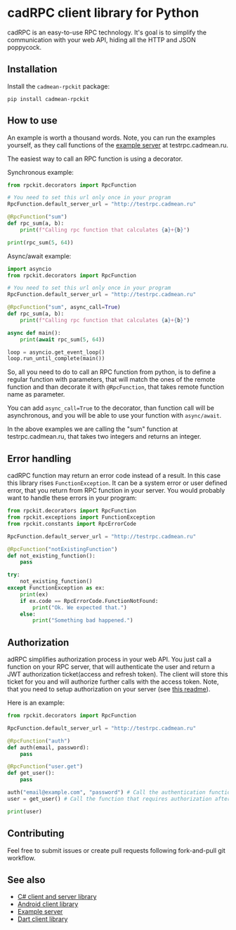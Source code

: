 # cadRPC client library for Python

cadRPC is an easy-to-use RPC technology. It's goal is to simplify the communication with your web API, hiding all the HTTP and JSON poppycock.

## Installation

Install the ```cadmean-rpckit``` package:

```pip install cadmean-rpckit```

## How to use

An example is worth a thousand words. 
Note, you can run the examples yourself, as 
they call functions of the 
[example server](https://github.com/cadmean-ru/ExampleRpcServer) 
at testrpc.cadmean.ru.

The easiest way to call an RPC function is using a decorator.

Synchronous example:

```python
from rpckit.decorators import RpcFunction

# You need to set this url only once in your program
RpcFunction.default_server_url = "http://testrpc.cadmean.ru"

@RpcFunction("sum")
def rpc_sum(a, b):
    print(f"Calling rpc function that calculates {a}+{b}")

print(rpc_sum(5, 64))
```

Async/await example:

```python
import asyncio
from rpckit.decorators import RpcFunction

# You need to set this url only once in your program
RpcFunction.default_server_url = "http://testrpc.cadmean.ru"

@RpcFunction("sum", async_call=True)
def rpc_sum(a, b):
    print(f"Calling rpc function that calculates {a}+{b}")

async def main():
    print(await rpc_sum(5, 64))

loop = asyncio.get_event_loop()
loop.run_until_complete(main())
```

So, all you need to do to call an RPC function from python, 
is to define a regular function with parameters, 
that will match the ones of the remote function 
and than decorate it with ```@RpcFunction```, that takes 
remote function name as parameter.

You can add ```async_call=True``` to the decorator, than 
function call will be asynchronous, and you 
will be able to use your function with ```async/await```.

In the above examples we are calling the "sum" function at testrpc.cadmean.ru, 
that takes two integers and returns an integer.

## Error handling

cadRPC function may return an error code instead of a result. 
In this case this library rises ```FunctionException```.
It can be a system error or user defined error, 
that you return from RPC function in your server.
You would probably want to handle these errors in your program:

```python
from rpckit.decorators import RpcFunction
from rpckit.exceptions import FunctionException
from rpckit.constants import RpcErrorCode

RpcFunction.default_server_url = "http://testrpc.cadmean.ru"

@RpcFunction("notExistingFunction")
def not_existing_function():
    pass

try:
    not_existing_function()
except FunctionException as ex:
    print(ex)
    if ex.code == RpcErrorCode.FunctionNotFound:
        print("Ok. We expected that.")
    else:
        print("Something bad happened.")
```

## Authorization

adRPC simplifies authorization process in your web API. 
You just call a function on your RPC server, 
that will authenticate the user and return a JWT authorization 
ticket(access and refresh token). 
The client will store this ticket for you and will authorize 
further calls with the access token. 
Note, that you need to setup authorization on your server 
(see [this readme](https://github.com/cadmean-ru/csharpRPCKit/tree/master/Cadmean.RPC.ASP)).

Here is an example:

```python
from rpckit.decorators import RpcFunction

RpcFunction.default_server_url = "http://testrpc.cadmean.ru"

@RpcFunction("auth")
def auth(email, password):
    pass

@RpcFunction("user.get")
def get_user():
    pass

auth("email@example.com", "password") # Call the authentication function, that returns the JWT tokens
user = get_user() # Call the function that requires authorization after obtaining JWT tokens

print(user)
```

## Contributing

Feel free to submit issues or create pull requests following fork-and-pull git workflow.

## See also

* [C# client and server library](https://github.com/cadmean-ru/csharpRPCKit)
* [Android client library](https://github.com/cadmean-ru/androidRPCKit)
* [Example server](https://github.com/cadmean-ru/ExampleRpcServer)
* [Dart client library](https://github.com/cadmean-ru/cadmean_rpc_dart)
